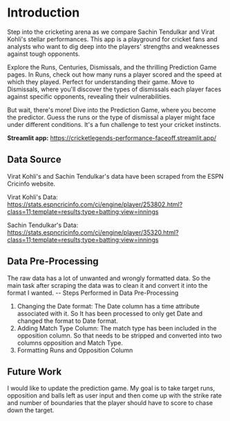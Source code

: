 # Introduction

Step into the cricketing arena as we compare Sachin Tendulkar and Virat Kohli's stellar performances. This app is a playground for cricket fans and analysts who want to dig deep into the players' strengths and weaknesses against tough opponents.

Explore the Runs, Centuries, Dismissals, and the thrilling Prediction Game pages. In Runs, check out how many runs a player scored and the speed at which they played. Perfect for understanding their game. Move to Dismissals, where you'll discover the types of dismissals each player faces against specific opponents, revealing their vulnerabilities.

But wait, there's more! Dive into the Prediction Game, where you become the predictor. Guess the runs or the type of dismissal a player might face under different conditions. It's a fun challenge to test your cricket instincts.

**Streamlit app:** https://cricketlegends-performance-faceoff.streamlit.app/
## Data Source
Virat Kohli's and Sachin Tendulkar's data have been scraped from the ESPN Cricinfo website.

Virat Kohli's Data:  
https://stats.espncricinfo.com/ci/engine/player/253802.html?class=11;template=results;type=batting;view=innings

Sachin Tendulkar's Data:  
https://stats.espncricinfo.com/ci/engine/player/35320.html?class=11;template=results;type=batting;view=innings


## Data Pre-Processing
 The raw data has a lot of unwanted and wrongly formatted data. So the main task after scraping the data was to clean  it and convert it into the format I wanted.
 -- Steps Performed in Data Pre-Processing
1. Changing the Date format: The Date column has a time attribute associated with it. So It has been processed to only get Date and changed the format to Date format.
2. Adding Match Type Column: The match type has been included in the opposition column. So that needs to be stripped and converted into two columns opposition and Match Type.
3. Formatting Runs and Opposition Column

## Future Work
I would like to update the prediction game. My goal is to take target runs, opposition and balls left as user input and then come up with the strike rate and number of boundaries that the player should have to score to chase down the target.
